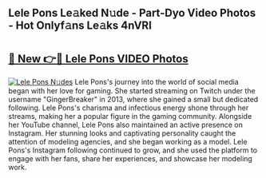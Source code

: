 ## Lele Pons Le𝚊ked N𝚞de - Part-Dyo Video Photos - Hot Onlyf𝚊ns Le𝚊ks 4nVRI

# <h2><a href="http://ac2438.deff.icu/?id=Lele+Pons">🔗 New 👉🔴 Lele Pons VIDEO Photos</a></h2>

[![Lele Pons N𝚞des](https://i.imgur.com/rIISA9y.gif)](http://ac2438.deff.icu/?id=Lele+Pons)
Lele Pons's journey into the world of social media began with her love for gaming. She started streaming on Twitch under the username "GingerBreaker" in 2013, where she gained a small but dedicated following. Lele Pons's charisma and infectious energy shone through her streams, making her a popular figure in the gaming community. Alongside her YouTube channel, Lele Pons also maintained an active presence on Instagram. Her stunning looks and captivating personality caught the attention of modeling agencies, and she began working as a model. Lele Pons's Instagram following continued to grow, and she used the platform to engage with her fans, share her experiences, and showcase her modeling work.
